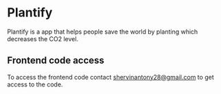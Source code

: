 # Plantify
Plantify is a app that helps people save the world by planting which decreases the CO2 level.

## Frontend code access
To access the frontend code contact shervinantony28@gmail.com to get access to the code.
